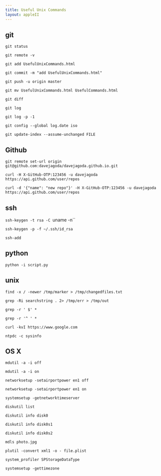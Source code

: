 ```yaml
---
title: Useful Unix Commands
layout: appleII
---
```


git
---

`git status`

`git remote -v`

`git add UsefulUnixCommands.html`

`git commit -m "add UsefulUnixCommands.html"`

`git push -u origin master`

`git mv UsefulUnixCommands.html UsefulCommands.html`

`git diff`

`git log`

`git log -p -1`

`git config --global log.date iso`

`git update-index --assume-unchanged FILE`

Github
------

`git remote set-url origin git@github.com:davejagoda/davejagoda.github.io.git`

`curl -H X-GitHub-OTP:123456 -u davejagoda https://api.github.com/user/repos`

`curl -d '{"name": "new repo"}' -H X-GitHub-OTP:123456 -u davejagoda https://api.github.com/user/repos`

ssh
---

`ssh-keygen -t rsa -C `uname -n``

`ssh-keygen -p -f ~/.ssh/id_rsa`

`ssh-add`

python
------

`python -i script.py`

unix
----

`find -x / -newer /tmp/marker > /tmp/changedfiles.txt`

`grep -Ri searchstring . 2> /tmp/err > /tmp/out`

`grep -r ' $' *`

`grep -r '^ ' *`

`curl -kvI https://www.google.com`

`ntpdc -c sysinfo`

OS X
---

`mdutil -a -i off`

`mdutil -a -i on`

`networksetup -setairportpower en1 off`

`networksetup -setairportpower en1 on`

`systemsetup -getnetworktimeserver`

`diskutil list`

`diskutil info disk0`

`diskutil info disk0s1`

`diskutil info disk0s2`

`mdls photo.jpg`

`plutil -convert xml1 -o - file.plist`

`system_profiler SPStorageDataType`

`systemsetup -gettimezone`
